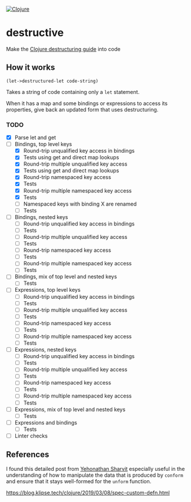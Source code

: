 [![Clojure](https://github.com/repl-acement/destructive/actions/workflows/clojure.yml/badge.svg)](https://github.com/repl-acement/destructive/actions/workflows/clojure.yml)

# destructive
Make the [Clojure destructuring guide](https://clojure.org/guides/destructuring) into code

## How it works
`(let->destructured-let code-string)`

Takes a string of code containing only a `let` statement. 

When it has a map and some bindings or expressions to access its properties, give back an updated form that uses destructuring.

### TODO
- [X] Parse let and get
- [ ] Bindings, top level keys
  - [X] Round-trip unqualified key access in bindings
  - [X] Tests using get and direct map lookups
  - [X] Round-trip multiple unqualified key access
  - [X] Tests using get and direct map lookups
  - [X] Round-trip namespaced key access
  - [X] Tests
  - [X] Round-trip multiple namespaced key access
  - [X] Tests
  - [ ] Namespaced keys with binding X are renamed
  - [ ] Tests
- [ ] Bindings, nested keys
  - [ ] Round-trip unqualified key access in bindings
  - [ ] Tests
  - [ ] Round-trip multiple unqualified key access
  - [ ] Tests
  - [ ] Round-trip namespaced key access
  - [ ] Tests
  - [ ] Round-trip multiple namespaced key access
  - [ ] Tests
- [ ] Bindings, mix of top level and nested keys
  - [ ] Tests
- [ ] Expressions, top level keys
  - [ ] Round-trip unqualified key access in bindings
  - [ ] Tests
  - [ ] Round-trip multiple unqualified key access
  - [ ] Tests
  - [ ] Round-trip namespaced key access
  - [ ] Tests
  - [ ] Round-trip multiple namespaced key access
  - [ ] Tests
- [ ] Expressions, nested keys
  - [ ] Round-trip unqualified key access in bindings
  - [ ] Tests
  - [ ] Round-trip multiple unqualified key access
  - [ ] Tests
  - [ ] Round-trip namespaced key access
  - [ ] Tests
  - [ ] Round-trip multiple namespaced key access
  - [ ] Tests
- [ ] Expressions, mix of top level and nested keys
  - [ ] Tests
- [ ] Expressions and bindings
  - [ ] Tests
- [ ] Linter checks

## References

I found this detailed post from [Yehonathan Sharvit](https://blog.klipse.tech/) especially useful in the understanding of how to manipulate the data that is produced by `conform` and ensure that it stays well-formed for the `unform` function.

https://blog.klipse.tech/clojure/2019/03/08/spec-custom-defn.html


